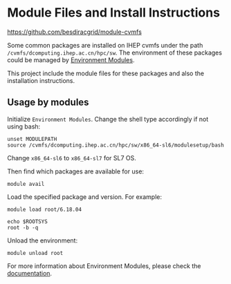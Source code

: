 # Module Files and Install Instructions

<https://github.com/besdiracgrid/module-cvmfs>

Some common packages are installed on IHEP cvmfs under the path
`/cvmfs/dcomputing.ihep.ac.cn/hpc/sw`. The environment of these packages
could be managed by [Environment Modules](http://modules.sourceforge.net/).

This project include the module files for these packages and also the
installation instructions.

## Usage by modules

Initialize `Environment Modules`. Change the shell type accordingly
if not using bash:

```shell
unset MODULEPATH
source /cvmfs/dcomputing.ihep.ac.cn/hpc/sw/x86_64-sl6/modulesetup/bash
```

Change `x86_64-sl6` to `x86_64-sl7` for SL7 OS.

Then find which packages are available for use:

```shell
module avail
```

Load the specified package and version. For example:

```shell
module load root/6.18.04

echo $ROOTSYS
root -b -q
```

Unload the environment:

```shell
module unload root
```

For more information about Environment Modules, please check the
[documentation](https://modules.readthedocs.io/).
